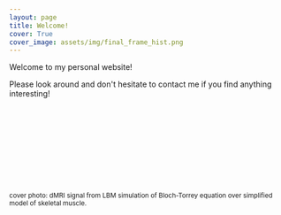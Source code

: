 ```yaml
---
layout: page
title: Welcome!
cover: True
cover_image: assets/img/final_frame_hist.png
---
```

Welcome to my personal website! 

Please look around and don't hesitate to contact me if you find anything interesting! 

&nbsp;

&nbsp;

&nbsp;

&nbsp;

&nbsp;

<sub> cover photo: dMRI signal from LBM simulation of Bloch-Torrey equation over simplified model of skeletal muscle. </sub>

